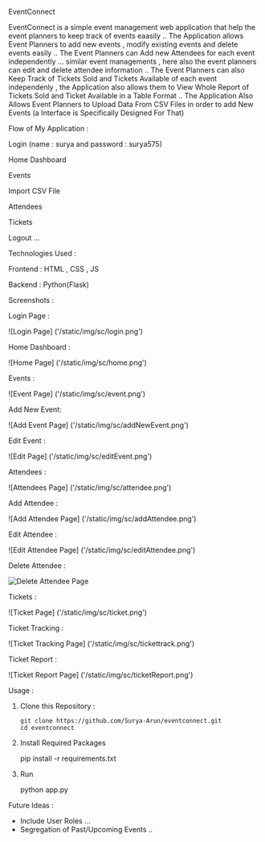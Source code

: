EventConnect 

EventConnect is a simple event management web application that help the event planners to keep track of events eaasily ..
The Application allows Event Planners to add new events , modify existing events and delete events easily ..
The Event Planners can Add new Attendees for each event independently ... similar event managements , here also the event planners can edit and delete attendee information ..
The Event Planners can also Keep Track of Tickets Sold and Tickets Available of each event independenly , the Application also allows them to View Whole Report of Tickets Sold and Ticket Available in a Table Format ..
The Application Also Allows Event Planners to Upload Data From CSV Files in order to add New Events (a Interface is Specifically Designed For That)

Flow of My Application :

Login (name : surya and password : surya575)

Home Dashboard

Events

Import CSV File

Attendees

Tickets

Logout ...



Technologies Used :

Frontend : HTML , CSS , JS

Backend : Python(Flask)



Screenshots :

Login Page :

![Login Page] ('/static/img/sc/login.png')


Home Dashboard :

![Home Page] ('/static/img/sc/home.png')


Events :

![Event Page] ('/static/img/sc/event.png')


Add New Event:

![Add Event Page] ('/static/img/sc/addNewEvent.png')


Edit Event :

![Edit Page] ('/static/img/sc/editEvent.png')


Attendees :

![Attendees Page] ('/static/img/sc/attendee.png')


Add Attendee :

![Add Attendee Page] ('/static/img/sc/addAttendee.png')


Edit Attendee :


![Edit Attendee Page] ('/static/img/sc/editAttendee.png')


Delete Attendee :

![Delete Attendee Page]('/static/img/sc/deleteAttendee.png')


Tickets :

![Ticket Page] ('/static/img/sc/ticket.png')


Ticket Tracking :

![Ticket Tracking Page] ('/static/img/sc/tickettrack.png')

Ticket Report :

![Ticket Report Page] ('/static/img/sc/ticketReport.png')



Usage :

1) Clone this Repository :

       git clone https://github.com/Surya-Arun/eventconnect.git
       cd eventconnect

2) Install Required Packages 

     pip install -r requirements.txt

3) Run 

    python app.py




Future Ideas :

* Include User Roles ...
* Segregation of Past/Upcoming Events ..

